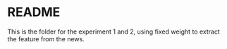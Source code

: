 # README
This is the folder for the experiment 1 and 2, using fixed weight to extract the feature from the news.

